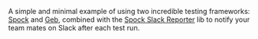 A simple and minimal example of using two incredible testing frameworks: [Spock] and [Geb], combined with the
[Spock Slack Reporter] lib to notify your team mates on Slack after each test run.


[Spock]: <http://spockframework.org/spock/docs/1.3/all_in_one.html>
[Geb]: <https://gebish.org/manual/current/>
[Spock Slack Reporter]: <https://github.com/iskrenyp/spock-goodies/tree/master/spock-slack-reporter>